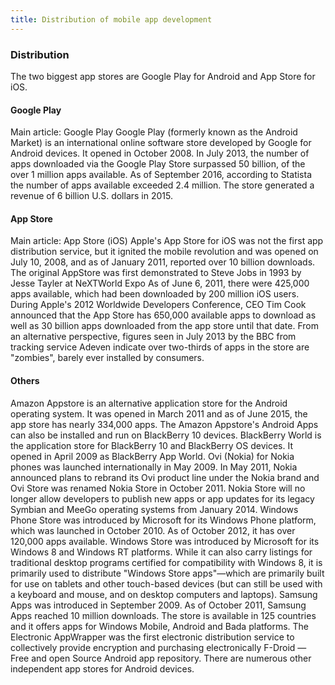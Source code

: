 ```yaml
---
title: Distribution of mobile app development
---
```


### Distribution 

The two biggest app stores are Google Play for Android and App Store for iOS.

#### Google Play
Main article: Google Play
Google Play (formerly known as the Android Market) is an international online software store developed by Google for Android devices. It opened in October 2008. In July 2013, the number of apps downloaded via the Google Play Store surpassed 50 billion, of the over 1 million apps available. As of September 2016, according to Statista the number of apps available exceeded 2.4 million. The store generated a revenue of 6 billion U.S. dollars in 2015.

#### App Store
Main article: App Store (iOS)
Apple's App Store for iOS was not the first app distribution service, but it ignited the mobile revolution and was opened on July 10, 2008, and as of January 2011, reported over 10 billion downloads. The original AppStore was first demonstrated to Steve Jobs in 1993 by Jesse Tayler at NeXTWorld Expo As of June 6, 2011, there were 425,000 apps available, which had been downloaded by 200 million iOS users. During Apple's 2012 Worldwide Developers Conference, CEO Tim Cook announced that the App Store has 650,000 available apps to download as well as 30 billion apps downloaded from the app store until that date. From an alternative perspective, figures seen in July 2013 by the BBC from tracking service Adeven indicate over two-thirds of apps in the store are "zombies", barely ever installed by consumers.

#### Others
Amazon Appstore is an alternative application store for the Android operating system. It was opened in March 2011 and as of June 2015, the app store has nearly 334,000 apps. The Amazon Appstore's Android Apps can also be installed and run on BlackBerry 10 devices.
BlackBerry World is the application store for BlackBerry 10 and BlackBerry OS devices. It opened in April 2009 as BlackBerry App World.
Ovi (Nokia) for Nokia phones was launched internationally in May 2009. In May 2011, Nokia announced plans to rebrand its Ovi product line under the Nokia brand and Ovi Store was renamed Nokia Store in October 2011. Nokia Store will no longer allow developers to publish new apps or app updates for its legacy Symbian and MeeGo operating systems from January 2014. Windows Phone Store was introduced by Microsoft for its Windows Phone platform, which was launched in October 2010. As of October 2012, it has over 120,000 apps available.
Windows Store was introduced by Microsoft for its Windows 8 and Windows RT platforms. While it can also carry listings for traditional desktop programs certified for compatibility with Windows 8, it is primarily used to distribute "Windows Store apps"—which are primarily built for use on tablets and other touch-based devices (but can still be used with a keyboard and mouse, and on desktop computers and laptops).
Samsung Apps was introduced in September 2009. As of October 2011, Samsung Apps reached 10 million downloads. The store is available in 125 countries and it offers apps for Windows Mobile, Android and Bada platforms.
The Electronic AppWrapper was the first electronic distribution service to collectively provide encryption and purchasing electronically
F-Droid — Free and open Source Android app repository.
There are numerous other independent app stores for Android devices.
